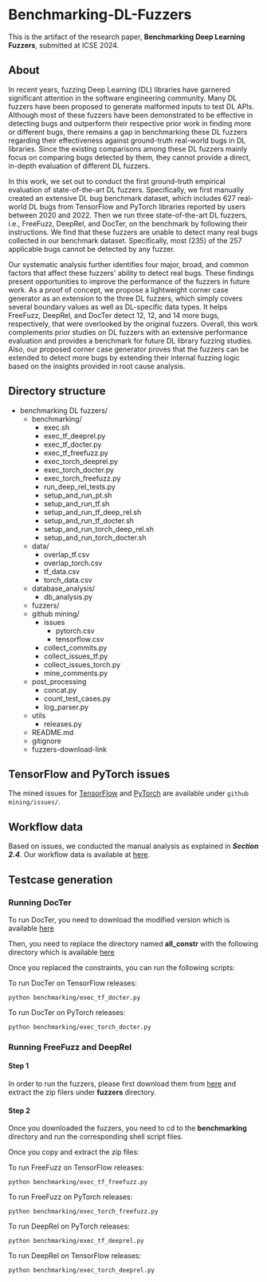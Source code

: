 # Benchmarking-DL-Fuzzers

This is the artifact of the research paper, **Benchmarking Deep Learning Fuzzers**, submitted at ICSE 2024.

## About 
In recent years, fuzzing Deep Learning (DL) libraries have garnered significant attention in the software engineering community. Many DL fuzzers have been proposed to generate malformed inputs to test DL APIs. Although most of these fuzzers have been demonstrated to be effective in detecting bugs and outperform their respective prior work in finding more or different bugs, there remains a gap in benchmarking these DL fuzzers regarding their effectiveness against ground-truth real-world bugs in DL libraries. Since the existing comparisons among these DL fuzzers mainly focus on comparing bugs detected by them, they cannot provide a direct, in-depth evaluation of different DL fuzzers.

In this work, we set out to conduct the first ground-truth empirical evaluation of state-of-the-art DL fuzzers. Specifically, we first manually created an extensive DL bug benchmark dataset, which includes 627 real-world DL bugs from TensorFlow and PyTorch libraries reported by users between 2020 and 2022. Then we run three state-of-the-art DL fuzzers, i.e., FreeFuzz, DeepRel, and DocTer, on the benchmark by following their instructions. We find that these fuzzers are unable to detect many real bugs collected in our benchmark dataset. Specifically, most (235) of the 257 applicable bugs cannot be detected by any fuzzer.

Our systematic analysis further identifies four major, broad, and common factors that affect these fuzzers' ability to detect real bugs. These findings present opportunities to improve the performance of the fuzzers in future work. As a proof of concept, we propose a lightweight corner case generator as an extension to the three DL fuzzers, which simply covers several boundary values as well as DL-specific data types. It helps FreeFuzz, DeepRel, and DocTer detect 12, 12, and 14 more bugs, respectively, that were overlooked by the original fuzzers. Overall, this work complements prior studies on DL fuzzers with an extensive performance evaluation and provides a benchmark for future DL library fuzzing studies. Also, our proposed corner case generator proves that the fuzzers can be extended to detect more bugs by extending their internal fuzzing logic based on the insights provided in root cause analysis.

## Directory structure

- benchmarking DL fuzzers/
    - benchmarking/
        - exec.sh
        - exec_tf_deeprel.py
        - exec_tf_docter.py
        - exec_tf_freefuzz.py
        - exec_torch_deeprel.py
        - exec_torch_docter.py
        - exec_torch_freefuzz.py
        - run_deep_rel_tests.py
        - setup_and_run_pt.sh
        - setup_and_run_tf.sh
        - setup_and_run_tf_deep_rel.sh
        - setup_and_run_tf_docter.sh
        - setup_and_run_torch_deep_rel.sh
        - setup_and_run_torch_docter.sh
    - data/
        - overlap_tf.csv
        - overlap_torch.csv
        - tf_data.csv
        - torch_data.csv
    - database_analysis/
        - db_analysis.py
    - fuzzers/
    - github mining/
        - issues
          - pytorch.csv
          - tensorflow.csv 
        - collect_commits.py
        - collect_issues_tf.py
        - collect_issues_torch.py
        - mine_comments.py
    - post_processing
      - concat.py
      - count_test_cases.py
      - log_parser.py 
    - utils
      - releases.py   
    - README.md
    - gitignore
    - fuzzers-download-link

## TensorFlow and PyTorch issues
The mined issues for [TensorFlow](https://github.com/cse19922021/Benchmarking-DL-Fuzzers/blob/main/github%20mining/issues/tensorflow.csv) and [PyTorch](https://github.com/cse19922021/Benchmarking-DL-Fuzzers/blob/main/github%20mining/issues/pytorch.csv) are available under ```github mining/issues/```.

## Workflow data
Based on issues, we conducted the manual analysis as explained in ***Section 2.4***.
Our workflow data is available at [here](https://docs.google.com/spreadsheets/d/1cT6vbF36_x9YXmk1XK1LKSNJEdscLXd36wTMmMe-3zU/edit?usp=sharing).

## Testcase generation

### Running DocTer

To run DocTer, you need to download the modified version which is available [here](https://drive.google.com/file/d/1TbQn2HEyIbKVVT8H_GDZPkV_0PNu5N7-/view?usp=sharing)

Then, you need to replace the directory named **all_constr** with the following directory which is available [here](https://drive.google.com/file/d/1ZnF2KwIojsBffrnw_Lxb5AIgCvKBBQ4h/view?usp=sharing)

Once you replaced the constraints, you can run the following scripts:

To run DocTer on TensorFlow releases:
```
python benchmarking/exec_tf_docter.py
```
To run DocTer on PyTorch releases:
```
python benchmarking/exec_torch_docter.py
```

### Running FreeFuzz and DeepRel

#### Step 1

In order to run the fuzzers, please first download them from [here](https://github.com/cse19922021/Benchmarking-DL-Fuzzers/blob/main/fuzzers-download-link) and extract the zip filers under **fuzzers**
directory.

#### Step 2

Once you downloaded the fuzzers, you need to cd to the **benchmarking** directory and run the corresponding shell script files.

Once you copy and extract the zip files:

To run FreeFuzz on TensorFlow releases:
```
python benchmarking/exec_tf_freefuzz.py
```
To run FreeFuzz on PyTorch releases:
```
python benchmarking/exec_torch_freefuzz.py
```
To run DeepRel on PyTorch releases:
```
python benchmarking/exec_tf_deeprel.py
```
To run DeepRel on TensorFlow releases:
```
python benchmarking/exec_torch_deeprel.py
```
